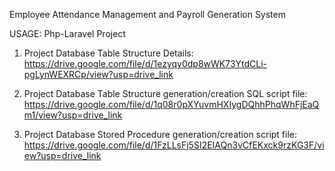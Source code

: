 Employee Attendance Management and Payroll Generation System

USAGE:
Php-Laravel Project

1) Project Database Table Structure Details:
   https://drive.google.com/file/d/1ezyqy0dp8wWK73YtdCLi-pgLynWEXRCp/view?usp=drive_link

2) Project Database Table Structure generation/creation SQL script file:
   https://drive.google.com/file/d/1q08r0pXYuvmHXIygDQhhPhqWhFjEaQm1/view?usp=drive_link

3) Project Database Stored Procedure generation/creation script file:
   https://drive.google.com/file/d/1FzLLsFj5SI2EIAQn3vCfEKxck9rzKG3F/view?usp=drive_link